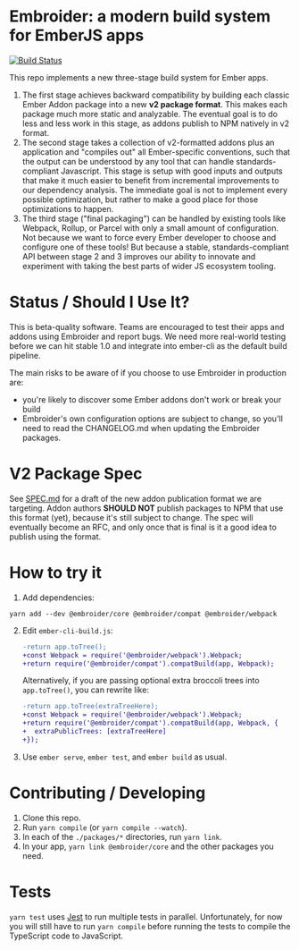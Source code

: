 # Embroider: a modern build system for EmberJS apps

<a href="https://travis-ci.com/embroider-build/embroider"><img src="https://travis-ci.com/embroider-build/embroider.svg?branch=master" alt="Build Status"></a>

This repo implements a new three-stage build system for Ember apps.

1. The first stage achieves backward compatibility by building each classic Ember Addon package into a new **v2 package format**. This makes each package much more static and analyzable. The eventual goal is to do less and less work in this stage, as addons publish to NPM natively in v2 format.
2. The second stage takes a collection of v2-formatted addons plus an application and "compiles out" all Ember-specific conventions, such that the output can be understood by any tool that can handle standards-compliant Javascript. This stage is setup with good inputs and outputs that make it much easier to benefit from incremental improvements to our dependency analysis. The immediate goal is not to implement every possible optimization, but rather to make a good place for those optimizations to happen.
3. The third stage ("final packaging") can be handled by existing tools like Webpack, Rollup, or Parcel with only a small amount of configuration. Not because we want to force every Ember developer to choose and configure one of these tools! But because a stable, standards-compliant API between stage 2 and 3 improves our ability to innovate and experiment with taking the best parts of wider JS ecosystem tooling.

# Status / Should I Use It?

This is beta-quality software. Teams are encouraged to test their apps and addons using Embroider and report bugs. We need more real-world testing before we can hit stable 1.0 and integrate into ember-cli as the default build pipeline.

The main risks to be aware of if you choose to use Embroider in production are:

 - you're likely to discover some Ember addons don't work or break your build
 - Embroider's own configuration options are subject to change, so you'll need to read the CHANGELOG.md when updating the Embroider packages.

# V2 Package Spec

See [SPEC.md](https://github.com/embroider-build/embroider/blob/master/SPEC.md) for a draft of the new addon publication format we are targeting. Addon authors **SHOULD NOT** publish packages to NPM that use this format (yet), because it's still subject to change. The spec will eventually become an RFC, and only once that is final is it a good idea to publish using the format.

# How to try it

1. Add dependencies:

```
yarn add --dev @embroider/core @embroider/compat @embroider/webpack
```

2. Edit `ember-cli-build.js`:

   ```diff
   -return app.toTree();
   +const Webpack = require('@embroider/webpack').Webpack;
   +return require('@embroider/compat').compatBuild(app, Webpack);
   ```

    Alternatively, if you are passing optional extra broccoli trees into `app.toTree()`, you can rewrite like:

    ```diff
   -return app.toTree(extraTreeHere);
   +const Webpack = require('@embroider/webpack').Webpack;
   +return require('@embroider/compat').compatBuild(app, Webpack, {
   +  extraPublicTrees: [extraTreeHere]
   +});
    ```

3. Use `ember serve`, `ember test`, and `ember build` as usual.

# Contributing / Developing

1. Clone this repo.
2. Run `yarn compile` (or `yarn compile --watch`).
3. In each of the `./packages/*` directories, run `yarn link`.
4. In your app, `yarn link @embroider/core` and the other packages you need.

# Tests

`yarn test` uses [Jest](https://jestjs.io/) to run multiple tests in parallel.
Unfortunately, for now you will still have to run `yarn compile` before running
the tests to compile the TypeScript code to JavaScript. 
